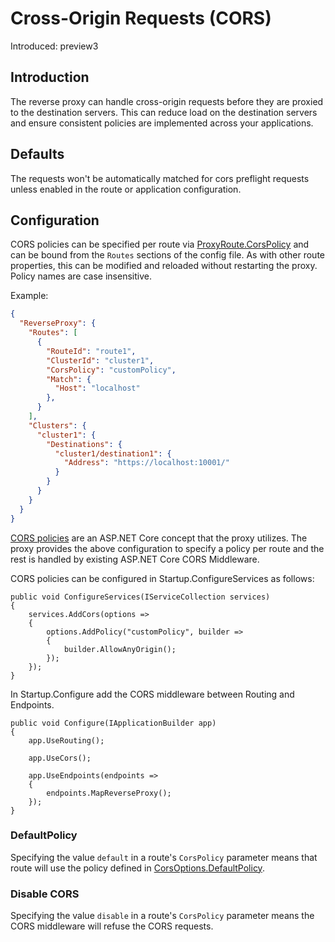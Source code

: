 # Cross-Origin Requests (CORS)

Introduced: preview3

## Introduction

The reverse proxy can handle cross-origin requests before they are proxied to the destination servers. This can reduce load on the destination servers and ensure consistent policies are implemented across your applications.

## Defaults
The requests won't be automatically matched for cors preflight requests unless enabled in the route or application configuration.

## Configuration
CORS policies can be specified per route via [ProxyRoute.CorsPolicy](xref:Microsoft.ReverseProxy.Abstractions.ProxyRoute.CorsPolicy) and can be bound from the `Routes` sections of the config file. As with other route properties, this can be modified and reloaded without restarting the proxy. Policy names are case insensitive.

Example:
```JSON
{
  "ReverseProxy": {
    "Routes": [
      {
        "RouteId": "route1",
        "ClusterId": "cluster1",
        "CorsPolicy": "customPolicy",
        "Match": {
          "Host": "localhost"
        },
      }
    ],
    "Clusters": {
      "cluster1": {
        "Destinations": {
          "cluster1/destination1": {
            "Address": "https://localhost:10001/"
          }
        }
      }
    }
  }
}
```

[CORS policies](https://docs.microsoft.com/en-us/aspnet/core/security/cors?view=aspnetcore-3.1#cors-with-named-policy-and-middleware) are an ASP.NET Core concept that the proxy utilizes. The proxy provides the above configuration to specify a policy per route and the rest is handled by existing ASP.NET Core CORS Middleware.

CORS policies can be configured in Startup.ConfigureServices as follows:
```
public void ConfigureServices(IServiceCollection services)
{
    services.AddCors(options =>
    {
        options.AddPolicy("customPolicy", builder =>
        {
            builder.AllowAnyOrigin();
        });
    });
}
```

In Startup.Configure add the CORS middleware between Routing and Endpoints.

```
public void Configure(IApplicationBuilder app)
{
    app.UseRouting();

    app.UseCors();

    app.UseEndpoints(endpoints =>
    {
        endpoints.MapReverseProxy();
    });
}
```


### DefaultPolicy

Specifying the value `default` in a route's `CorsPolicy` parameter means that route will use the policy defined in [CorsOptions.DefaultPolicy](https://docs.microsoft.com/en-us/dotnet/api/microsoft.aspnetcore.cors.infrastructure.corsoptions.defaultpolicyname).

### Disable CORS

Specifying the value `disable` in a route's `CorsPolicy` parameter means the CORS middleware will refuse the CORS requests.

